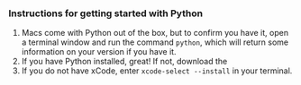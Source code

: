 ### Instructions for getting started with Python
1. Macs come with Python out of the box, but to confirm you have it, open a terminal window and run the command `python`, which will return some information on your version if you have it.
2. If you have Python installed, great! If not, download the 
3. If you do not have xCode, enter `xcode-select --install` in your terminal. 
  
